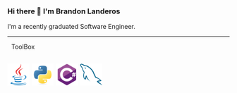 ### Hi there 👋 I'm Brandon Landeros

I'm a recently graduated Software Engineer.

--------
<img src="https://upload.wikimedia.org/wikipedia/commons/thumb/d/d3/Red_toolbox.svg/1024px-Red_toolbox.svg.png" width="5" height="5"/> ToolBox

<img src= "https://raw.githubusercontent.com/devicons/devicon/c7d326b6009e60442abc35fa45706d6f30ee4c8e/icons/java/java-original.svg" alt="Java Logo" width="50" height="50"/> <img src= "https://raw.githubusercontent.com/devicons/devicon/c7d326b6009e60442abc35fa45706d6f30ee4c8e/icons/python/python-original.svg" alt="Python Logo" width="50" height="50"/> <img src= "https://raw.githubusercontent.com/devicons/devicon/c7d326b6009e60442abc35fa45706d6f30ee4c8e/icons/csharp/csharp-original.svg" alt="Csharp Logo" width="50" height="50"/> <img src= "https://raw.githubusercontent.com/devicons/devicon/c7d326b6009e60442abc35fa45706d6f30ee4c8e/icons/mysql/mysql-original.svg" alt="Csharp Logo" width="50" height="50"/>
--------

<!--
**Brandlander/Brandlander** is a ✨ _special_ ✨ repository because its `README.md` (this file) appears on your GitHub profile.

Here are some ideas to get you started:

- 🔭 I’m currently working on ...
- 🌱 I’m currently learning ...
- 👯 I’m looking to collaborate on ...
- 🤔 I’m looking for help with ...
- 💬 Ask me about ...
- 📫 How to reach me: ...
- 😄 Pronouns: ...
- ⚡ Fun fact: ...
-->

